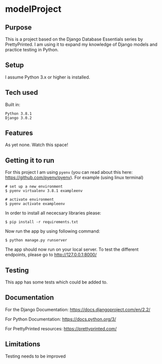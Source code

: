 # modelProject

## Purpose
This is a project based on the Django Database Essentials series by PrettyPrinted. I am using it to expand my knowledge of Django models and practice testing in Python.

## Setup

I assume Python 3.x or higher is installed.

## Tech used

Built in:
```
Python 3.8.1
Django 3.0.2
```

## Features

As yet none. Watch this space!

## Getting it to run

For this project I am using `pyenv` (you can read about this here: https://github.com/pyenv/pyenv). For example (using linux terminal)

```
# set up a new environment
$ pyenv virtualenv 3.8.1 exampleenv 

# activate environment
$ pyenv activate exampleenv

```

In order to install all nececsary libraries please:

`$ pip install -r requirements.txt`

Now run the app by using following command:

`$ python manage.py runserver`

The app should now run on your local server. To test the different endpoints, please go to http://127.0.0.1:8000/

## Testing

This app has some tests which could be added to.

## Documentation

For the Django Documentation: https://docs.djangoproject.com/en/2.2/ 

For Python Documentation: https://docs.python.org/3/

For PrettyPrinted resources: https://prettyprinted.com/ 

## Limitations

Testing needs to be improved